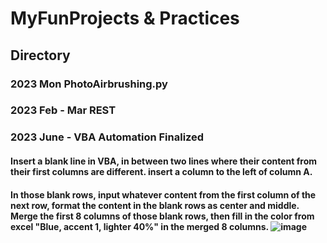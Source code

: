 # MyFunProjects & Practices
## Directory
### 2023 Mon PhotoAirbrushing.py
### 2023 Feb - Mar REST
### 2023 June - VBA Automation Finalized 
#### Insert a blank line in VBA, in between two lines where their content from their first columns are different. insert a column to the left of column A.  

#### In those blank rows, input whatever content from the first column of the next row, format the content in the blank rows as center and middle. Merge the first 8 columns of those blank rows, then fill in the color from excel "Blue, accent 1, lighter 40%" in the merged 8 columns. ![image](https://github.com/Serena-Tang/MyFunPractices-and-Projects/assets/83049700/dbea7bc9-62f6-4218-bb25-0e589319c6a5)

